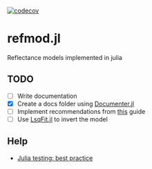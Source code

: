 [![codecov](https://codecov.io/github/arunoruto/refmod.jl/graph/badge.svg?token=171D3VZ48C)](https://codecov.io/github/arunoruto/refmod.jl)

# refmod.jl

Reflectance models implemented in julia

## TODO

- [ ] Write documentation
- [x] Create a docs folder using [Documenter.jl](https://documenter.juliadocs.org/stable/)
- [ ] Implement recommendations from [this](https://scientificcoder.com/automate-your-code-quality-in-julia) guide
- [ ] Use [LsqFit.jl](https://github.com/JuliaNLSolvers/LsqFit.jl) to invert the model

## Help

- [Julia testing: best practice](https://erikexplores.substack.com/p/julia-testing-best-pratice)
